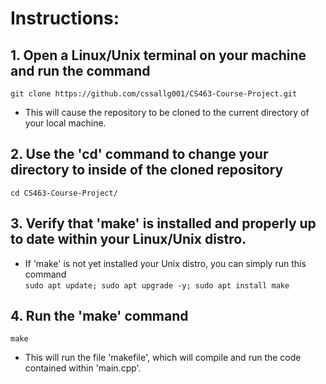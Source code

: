# Instructions:
 
## 1. Open a Linux/Unix terminal on your machine and run the command  
`git clone https://github.com/cssallg001/CS463-Course-Project.git`
- This will cause the repository to be cloned to the current directory of your local machine. 

## 2. Use the 'cd' command to change your directory to inside of the cloned repository
`cd CS463-Course-Project/`

## 3. Verify that 'make' is installed and properly up to date within your Linux/Unix distro. 
- If 'make' is not yet installed your Unix distro, you can simply run this command   
`sudo apt update; sudo apt upgrade -y; sudo apt install make`

## 4. Run the 'make' command
`make`
- This will run the file 'makefile', which will compile and run the code contained within 'main.cpp'.
